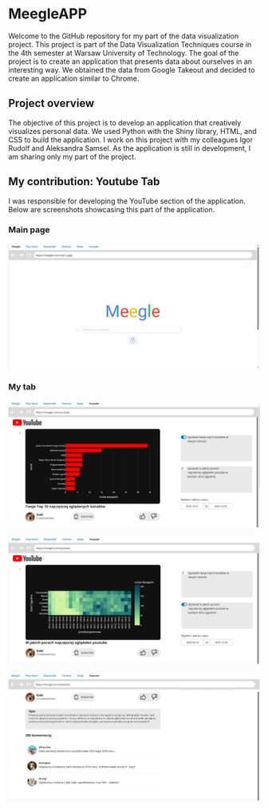 # MeegleAPP
Welcome to the GitHub repository for my part of the data visualization project. This project is part of the Data Visualization Techniques course in the 4th semester at Warsaw University of Technology. The goal of the project is to create an application that presents data about ourselves in an interesting way. We obtained the data from Google Takeout and decided to create an application similar to Chrome.

## Project overview
The objective of this project is to develop an application that creatively visualizes personal data. We used Python with the Shiny library, HTML, and CSS to build the application. I work on this project with my colleagues Igor Rudolf and Aleksandra Samsel. As the application is still in development, I am sharing only my part of the project.

## My contribution: Youtube Tab
I was responsible for developing the YouTube section of the application. Below are screenshots showcasing this part of the application.

### Main page
![Meegle Main page](screenshots/titlepage.PNG)

### My tab 

![Youtube tab with first plot](screenshots/youtube1.PNG)


![Youtube tab with second plot](screenshots/youtube2.PNG)

![Comments Section](screenshots/komentarze.PNG)
